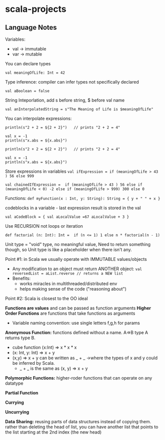 # scala-projects

## Language Notes

Variables:

- val -> immutable 
- var -> mutable


You can declare types

`
val meaningOfLife: Int = 42
`

Type inference: compiler can infer types not specifically declared

`
val aBoolean = false
`

String Inteporlation, add s before string, $ before val name

`
val anInterpolatedString = s"The Meaning of Life is $meaningOfLife"
`

You can interpolate expressions:

```
println(s"2 + 2 = ${2 + 2}")   // prints "2 + 2 = 4"

val x = -1
println(s"x.abs = ${x.abs}")

println(s"2 + 2 = ${2 + 2}")   // prints "2 + 2 = 4"

val x = -1
println(s"x.abs = ${x.abs}")
```

Store expressions in variables
`
val ifExpression = if (meaningOfLife > 43 ) 56 else 999
`

`
val chainedIfExpression = 
    if (meaningOfLife > 43 ) 56
    else if (meaningOfLife < 0) -2
    else if (meaningOfLife > 999) 300
    else 0
`

Functions:
`
def myFunction(x : Int, y: String): String = {
    y + " " + x
}
`

codeblocks in a variable - last expression result is stored in the val 

`
val aCodeBlock = {
    val aLocalValue =67
    aLocalValue + 3
} 
`

Use RECURSION not loops or iteration

`
def factorial (n: Int): Int = 
    if (n <= 1) 1
    else n * factorial(n - 1)
`

Unit type = "void" type, no meaningful value, Need to return something though, so Unit type is like a placeholder when there isn't any.

Point #1: in Scala we usually operate with IMMUTABLE values/objects
- Any modification to an object must return ANOTHER object: `val reversedList = aList.reverse // returns a NEW list`
- Benefits:
  * works miracles in multithreaded/distributed env
  * helps making sense of the code ("reasoning about")
   

Point #2: Scala is closest to the OO ideal

**Functions are values** and can be passed as function arguments 
**Higher Order Functions** are functions that take functions as arguments
- Variable naming convention: use single letters f,g,h for params

**Anonymous Function:** functions defined without a name. A=>B type A returns type B. 
- cube function (x:Int) => x * x * x
- (x: Int, y: Int) => x + y
- (x,y) => x + y can be written as _ + _   ->where the types of x and y could be inferred by Scala.
    * _ + _  is the same as (x, y) => x + y   

**Polymorphic Functions:** higher-roder functions that can operate on any datatype

**Partial Function**

**Currying**

**Uncurrying**

**Data Sharing:** reusing parts of data structures instead of copying them. rather than deleting the head of list, you can have another list that points to the list starting at the 2nd index (the new head)
